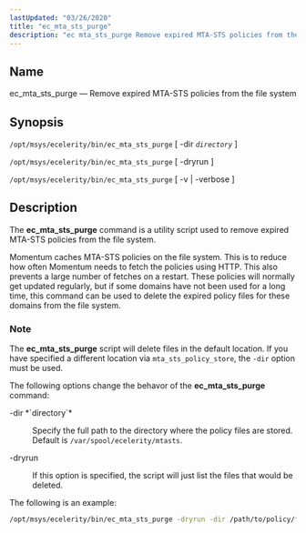 ```yaml
---
lastUpdated: "03/26/2020"
title: "ec_mta_sts_purge"
description: "ec mta_sts_purge Remove expired MTA-STS policies from the file system"
---
```


<a name="executable.ec_mta_sts_purge"></a> 
## Name

ec_mta_sts_purge — Remove expired MTA-STS policies from the file system

## Synopsis

`/opt/msys/ecelerity/bin/ec_mta_sts_purge` [ -dir *`directory`* ]

`/opt/msys/ecelerity/bin/ec_mta_sts_purge` [ -dryrun ]

`/opt/msys/ecelerity/bin/ec_mta_sts_purge` [ -v | -verbose ]

## Description

The **ec_mta_sts_purge** command is a utility script used to remove expired MTA-STS policies from the file system.

Momentum caches MTA-STS policies on the file system.  This is to reduce how often Momentum needs to fetch the policies using HTTP.  This also prevents a large number of fetches on a restart.  These policies will normally get updated regularly, but if some domains have not been used for a long time, this command can be used to delete the expired policy files for these domains from the file system.

### Note

The **ec_mta_sts_purge** script will delete files in the default location. If you have specified a different location via `mta_sts_policy_store`, the `-dir` option must be used.

The following options change the behavor of the **ec_mta_sts_purge** command:

<dl class="variablelist">

<dt>-dir *`directory`*</dt>

<dd>

Specify the full path to the directory where the policy files are stored. Default is `/var/spool/ecelerity/mtasts`.

</dd>

<dt>-dryrun</dt>

<dd>

If this option is specified, the script will just list the files that would be deleted.

</dd>

</dl>

The following is an example:

```sh
/opt/msys/ecelerity/bin/ec_mta_sts_purge -dryrun -dir /path/to/policy/files
```
